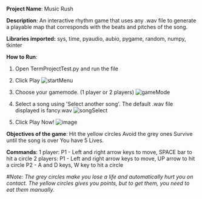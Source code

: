 **Project Name**: Music Rush

**Description**: An interactive rhythm game that uses any .wav file to generate a playable map that corresponds with the beats and pitches of the song.

**Libraries imported:** sys, time, pyaudio, aubio, pygame, random, numpy, tkinter

**How to Run**:

1. Open TermProjectTest.py and run the file
2. Click Play
![startMenu](https://user-images.githubusercontent.com/67389462/147394295-aede1728-58d1-4988-8e44-50dccb4d8816.png)

3. Choose your gamemode. (1 player or 2 players)
![gameMode](https://user-images.githubusercontent.com/67389462/147394296-1acebac9-5745-4bfe-926e-2517550aa652.png)

4. Select a song using 'Select another song'. The default .wav file displayed is fancy.wav
![songSelect](https://user-images.githubusercontent.com/67389462/147394303-87b8d1b3-8d0c-40c2-bcfe-920299e54f22.png)

5. Click Play Now!
![image](https://user-images.githubusercontent.com/67389462/147394308-f72e5451-e7e0-4730-84ff-9a44d91de76f.png)

**Objectives of the game**:
Hit the yellow circles
Avoid the grey ones
Survive until the song is over
You have 5 Lives.

**Commands**:
1 player: 
P1 - Left and right arrow keys to move, SPACE bar to hit a circle
2 players: 
P1 - Left and right arrow keys to move, UP arrow to hit a circle
P2 - A and D keys, W key to hit a circle

_#Note: The grey circles make you lose a life and automatically hurt you on contact.
       The yellow circles gives you points, but to get them, you need to eat them manually._
